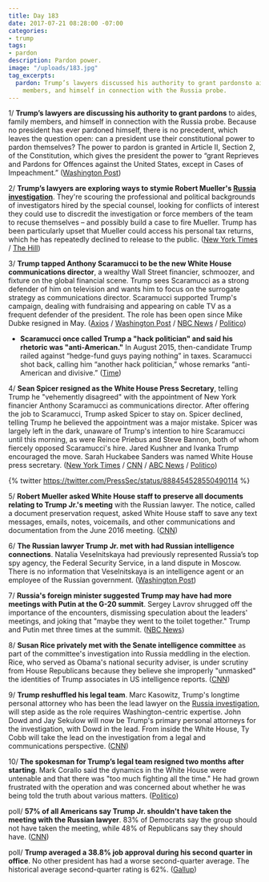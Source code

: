 ```yaml
---
title: Day 183
date: 2017-07-21 08:28:00 -07:00
categories:
- trump
tags:
- pardon
description: Pardon power.
image: "/uploads/183.jpg"
tag_excerpts:
  pardon: Trump’s lawyers discussed his authority to grant pardonsto aides, family
    members, and himself in connection with the Russia probe.
---
```


1/ **Trump’s lawyers are discussing his authority to grant pardons** to aides, family members, and himself in connection with the Russia probe. Because no president has ever pardoned himself, there is no precedent, which leaves the question open: can a president use their constitutional power to pardon themselves? The power to pardon is granted in Article II, Section 2, of the Constitution, which gives the president the power to “grant Reprieves and Pardons for Offences against the United States, except in Cases of Impeachment.” ([Washington Post](https://www.washingtonpost.com/politics/trumps-lawyers-seek-to-undercut-muellers-russia-investigation/2017/07/20/232ebf2c-6d71-11e7-b9e2-2056e768a7e5_story.html))

2/ **Trump’s lawyers are exploring ways to stymie Robert Mueller's <a href="{{ site.baseurl }}/trump-russia-investigation/">Russia investigation</a>**. They're scouring the professional and political backgrounds of investigators hired by the special counsel, looking for conflicts of interest they could use to discredit the investigation or force members of the team to recuse themselves – and possibly build a case to fire Mueller. Trump has been particularly upset that Mueller could access his personal tax returns, which he has repeatedly declined to release to the public. ([New York Times](https://www.nytimes.com/2017/07/20/us/politics/donald-trump-robert-mueller-russia-investigation.html) / [The Hill](http://thehill.com/homenews/administration/343081-trump-especially-upset-after-hearing-mueller-would-access-tax-returns))

3/ **Trump tapped Anthony Scaramucci to be the new White House communications director**, a wealthy Wall Street financier, schmoozer, and fixture on the global financial scene. Trump sees Scaramucci as a strong defender of him on television and wants him to focus on the surrogate strategy as communications director. Scaramucci supported Trump's campaign, dealing with fundraising and appearing on cable TV as a frequent defender of the president. The role has been open since Mike Dubke resigned in May. ([Axios](https://www.axios.com/trump-expected-to-make-scaramucci-communications-director-2462822930.html) / [Washington Post](https://www.washingtonpost.com/politics/widening-russia-probe-prompts-shake-ups-in-trumps-legal-communications-staff/2017/07/21/dea3e18a-6e0a-11e7-8961-ec5f3e1e2a5c_story.html) / [NBC News](http://www.nbcnews.com/politics/white-house/anthony-scaramucci-expected-be-named-white-house-communications-director-n785076) / [Politico](http://www.politico.com/story/2017/07/21/sean-spicer-resigns-white-house-press-secretary-240802))

* **Scaramucci once called Trump a "hack politician" and said his rhetoric was "anti-American."** In August 2015, then-candidate Trump railed against “hedge-fund guys paying nothing” in taxes. Scaramucci shot back, calling him “another hack politician,” whose remarks “anti-American and divisive.” ([Time](http://time.com/4868758/anthony-scaramucci-president-donald-trump-commmunications-director/))

4/ **Sean Spicer resigned as the White House Press Secretary**, telling Trump he "vehemently disagreed" with the appointment of New York financier Anthony Scaramucci as communications director. After offering the job to Scaramucci, Trump asked Spicer to stay on. Spicer declined, telling Trump he believed the appointment was a major mistake. Spicer was largely left in the dark, unaware of Trump's intention to hire Scaramucci until this morning, as were Reince Priebus and Steve Bannon, both of whom fiercely opposed Scaramucci's hire. Jared Kushner and Ivanka Trump encouraged the move. Sarah Huckabee Sanders was named White House press secretary. ([New York Times](https://www.nytimes.com/2017/07/21/us/politics/sean-spicer-resigns-as-white-house-press-secretary.html) / [CNN](http://www.cnn.com/2017/07/21/politics/sean-spicer-resigns-anthony-scaramucci/index.html) / [ABC News](http://abcnews.go.com/Politics/sarah-huckabee-sanders-named-press-secretary-sean-spicer/story?id=48778644) / [Politico](http://www.politico.com/story/2017/07/21/white-house-press-briefing-to-start-soon-240812))

{% twitter https://twitter.com/PressSec/status/888454528550490114 %}

5/ **Robert Mueller asked White House staff to preserve all documents relating to Trump Jr.'s meeting** with the Russian lawyer. The notice, called a document preservation request, asked White House staff to save any text messages, emails, notes, voicemails, and other communications and documentation from the June 2016 meeting. ([CNN](http://www.cnn.com/2017/07/21/politics/robert-mueller-russia-investigation-trump-tower-meeting/index.html))

6/ **The Russian lawyer Trump Jr. met with had Russian intelligence connections**. Natalia Veselnitskaya had previously represented Russia’s top spy agency, the Federal Security Service, in a land dispute in Moscow. There is no information that Veselnitskaya is an intelligence agent or an employee of the Russian government. ([Washington Post](https://www.washingtonpost.com/world/europe/lawyer-who-met-with-trump-jr-had-russian-intelligence-connections/2017/07/21/f46e733a-6e24-11e7-abbc-a53480672286_story.html))

7/ **Russia's foreign minister suggested Trump may have had more meetings with Putin at the G-20 summit**. Sergey Lavrov shrugged off the importance of the encounters, dismissing speculation about the leaders' meetings, and joking that "maybe they went to the toilet together." Trump and Putin met three times at the summit. ([NBC News](http://www.nbcnews.com/news/world/trump-putin-may-have-met-more-times-says-russia-s-n785146))

8/ **Susan Rice privately met with the Senate intelligence committee** as part of the committee's investigation into Russia meddling in the election. Rice, who served as Obama's national security adviser, is under scrutiny from House Republicans because they believe she improperly "unmasked" the identities of Trump associates in US intelligence reports. ([CNN](http://www.cnn.com/2017/07/21/politics/susan-rice-senate-intelligence-committee/))

9/ **Trump reshuffled his legal team**. Marc Kasowitz, Trump's longtime personal attorney who has been the lead lawyer on the <a href="{{ site.baseurl }}/trump-russia-investigation/">Russia investigation</a>, will step aside as the role requires Washington-centric expertise. John Dowd and Jay Sekulow will now be Trump's primary personal attorneys for the investigation, with Dowd in the lead. From inside the White House, Ty Cobb will take the lead on the investigation from a legal and communications perspective. ([CNN](http://www.cnn.com/2017/07/20/politics/trump-corallo-resigns/index.html))

10/ **The spokesman for Trump’s legal team resigned two months after starting**. Mark Corallo said the dynamics in the White House were untenable and that there was "too much fighting all the time." He had grown frustrated with the operation and was concerned about whether he was being told the truth about various matters. ([Politico](http://www.politico.com/story/2017/07/20/spokesman-for-trumps-legal-team-resigns-just-two-months-after-starting-240783))

poll/ **57% of all Americans say Trump Jr. shouldn't have taken the meeting with the Russian lawyer**. 83% of Democrats say the group should not have taken the meeting, while 48% of Republicans say they should have. ([CNN](http://www.cnn.com/2017/07/21/politics/poll-trump-kushner-russia-meeting/index.html))

poll/ **Trump averaged a 38.8% job approval during his second quarter in office**. No other president has had a worse second-quarter average. The historical average second-quarter rating is 62%. ([Gallup](http://www.gallup.com/poll/214322/trump-sets-new-low-second-quarter-job-approval.aspx))